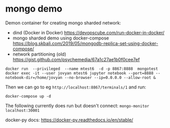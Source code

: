 # mongo demo

Demon container for creating mongo sharded network:

- dind (Docker in Docker) https://devopscube.com/run-docker-in-docker/
- mongo sharded demo using docker-compose https://blog.skbali.com/2019/05/mongodb-replica-set-using-docker-compose/
- network partitioning (old) https://gist.github.com/psychemedia/67a1c27ae1b0f0cee7ef



```
docker run  --privileged  --name mtest6  -d -p 8867:8888  mongotest
docker exec -it --user jovyan mtest6 jupyter notebook --port=8888 --notebook-dir=/home/jovyan --no-browser --ip=0.0.0.0 --allow-root &
```

Then we can go to eg `http://localhost:8867/terminals/1` and run:

`docker-compose up -d`


The following currently does run but doesn't connect:
`mongo-monitor localhost:30001`

docker-py docs: https://docker-py.readthedocs.io/en/stable/

